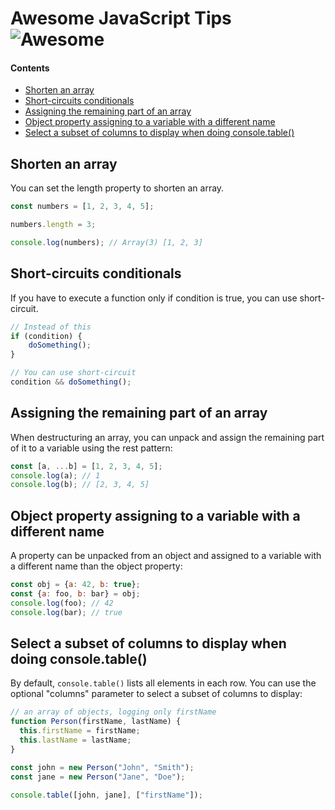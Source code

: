 # Awesome JavaScript Tips ![Awesome][awesome-badge]

#### Contents

- [Shorten an array](#shorten-an-array)
- [Short-circuits conditionals](#short-circuits-conditionals)
- [Assigning the remaining part of an array](#assigning-the-remaining-part-of-an-array)
- [Object property assigning to a variable with a different name](#object-property-assigning-to-a-variable-with-a-different-name)
- [Select a subset of columns to display when doing console.table()](#select-a-subset-of-columns-to-display-when-doing-consoletable)

## Shorten an array

You can set the length property to shorten an array.

```javascript
const numbers = [1, 2, 3, 4, 5];

numbers.length = 3;

console.log(numbers); // Array(3) [1, 2, 3]
```

## Short-circuits conditionals

If you have to execute a function only if condition is true, you can use short-circuit.

```javascript
// Instead of this
if (condition) {
    doSomething();
}

// You can use short-circuit
condition && doSomething();
```

## Assigning the remaining part of an array

When destructuring an array, you can unpack and assign the remaining part of it to a variable using the rest pattern:

```javascript
const [a, ...b] = [1, 2, 3, 4, 5];
console.log(a); // 1
console.log(b); // [2, 3, 4, 5]
```

## Object property assigning to a variable with a different name

A property can be unpacked from an object and assigned to a variable with a different name than the object property:

```javascript
const obj = {a: 42, b: true};
const {a: foo, b: bar} = obj;
console.log(foo); // 42
console.log(bar); // true
```

## Select a subset of columns to display when doing console.table()

By default, `console.table()` lists all elements in each row. You can use the optional "columns" parameter to select a subset of columns to display:

```javascript
// an array of objects, logging only firstName
function Person(firstName, lastName) {
  this.firstName = firstName;
  this.lastName = lastName;
}

const john = new Person("John", "Smith");
const jane = new Person("Jane", "Doe");

console.table([john, jane], ["firstName"]);
```

[awesome-badge]: https://cdn.rawgit.com/sindresorhus/awesome/d7305f38d29fed78fa85652e3a63e154dd8e8829/media/badge.svg

